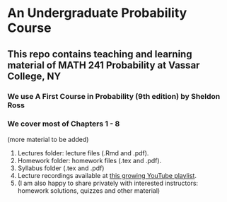 # An Undergraduate Probability Course

## This repo contains teaching and learning material of MATH 241 Probability at Vassar College, NY

### We use A First Course in Probability (9th edition) by Sheldon Ross
### We cover most of Chapters 1 - 8

(more material to be added)
1. Lectures folder: lecture files (.Rmd and .pdf).
2. Homework folder: homework files (.tex and .pdf).
3. Syllabus folder (.tex and .pdf)
4. Lecture recordings available at [this growing YouTube playlist](https://www.youtube.com/playlist?list=PL_lWxa4iVNt3gU0TquI6XQovxifmrm_kD).
5. (I am also happy to share privately with interested instructors: homework solutions, quizzes and other material)
